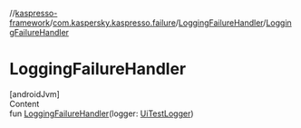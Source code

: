 //[kaspresso-framework](../../index.md)/[com.kaspersky.kaspresso.failure](../index.md)/[LoggingFailureHandler](index.md)/[LoggingFailureHandler](-logging-failure-handler.md)



# LoggingFailureHandler  
[androidJvm]  
Content  
fun [LoggingFailureHandler](-logging-failure-handler.md)(logger: [UiTestLogger](../../com.kaspersky.kaspresso.logger/-ui-test-logger/index.md))  



